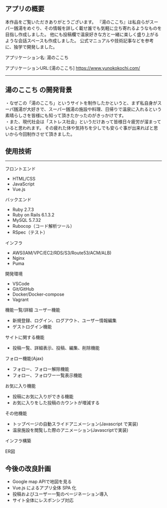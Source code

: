 ## アプリの概要

本作品をご覧いただきありがとうございます。
『湯のここち』は私自らがスーパー銭湯をめぐり、その情報を詳しく載せ誰でも気軽に立ち寄れるようなものを目指し作成しました。
他にも投稿欄で温泉好きな方と一緒に楽しく盛り上がるような会話スペースも作成しました。
公式マニュアルや技術記事などを参考に、独学で開発しました。

アプリケーション名: 湯のここち


アプリケーションURL:[湯のここち] https://www.yunokokochi.com/
* * *



## 湯のここち の開発背景

・なぜこの「湯のここち」というサイトを制作したかというと、まず私自身がスーパ銭湯が大好きで、スーパー銭湯の施設や料理、日帰りで温泉に入れるという素晴らしさを皆様にも知って頂きたかったのがきっかけです。<br>
・また、現代社会は「ストレス社会」というだけあって皆様日々疲労が溜まっていると思われます。
その疲れた体や気持ちを少しでも安らぐ事が出来ればと思いから今回制作させて頂きました。

## 使用技術
* * *
フロントエンド
* HTML/CSS
* JavaScript
* Vue.js

バックエンド
* Ruby 2.7.3
* Ruby on Rails 6.1.3.2
* MySQL 5.7.32
* Rubocop（コード解析ツール）
* RSpec（テスト）

インフラ
* AWS(IAM/VPC/EC2/RDS/S3/Route53/ACM/ALB)
* Nginx
* Puma

開発環境
* VSCode
* Git/GitHub
* Docker/Docker-compose
* Vagrant

機能一覧/詳細
ユーザー機能
* 新規登録、ログイン、ログアウト、ユーザー情報編集
* ゲストログイン機能

サイトに関する機能
* 投稿一覧、詳細表示、投稿、編集、削除機能

フォロー機能(Ajax)
* フォロー、フォロー解除機能
* フォロー、フォロワー一覧表示機能

お気に入り機能
* 投稿にお気に入りができる機能
* お気に入りをした投稿のカウントが増減する

その他機能
* トップページの自動スライドアニメーション(Javascript で実装)
* 温泉施設を閲覧した際のアニメーション(Javascriptで実装)


インフラ構築

ER図


## 今後の改良計画
* Google map APIで地図を見る
* Vue.js によるアプリ全体 SPA 化
* 投稿およびユーザー一覧のページネーション導入
* サイト全体にレスポンシブ対応
